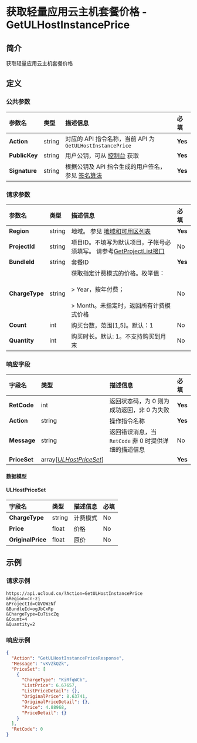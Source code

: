 # 获取轻量应用云主机套餐价格 - GetULHostInstancePrice

## 简介

获取轻量应用云主机套餐价格 









## 定义

### 公共参数

| 参数名 | 类型 | 描述信息 | 必填 |
|:---|:---|:---|:---|
| **Action**     | string  | 对应的 API 指令名称，当前 API 为 `GetULHostInstancePrice`                        | **Yes** |
| **PublicKey**  | string  | 用户公钥，可从 [控制台](https://console.ucloud.cn/uapi/apikey) 获取                                             | **Yes** |
| **Signature**  | string  | 根据公钥及 API 指令生成的用户签名，参见 [签名算法](api/summary/signature.md)  | **Yes** |

### 请求参数

| 参数名 | 类型 | 描述信息 | 必填 |
|:---|:---|:---|:---|
| **Region** | string | 地域。 参见 [地域和可用区列表](https://docs.ucloud.cn/api/summary/regionlist) |**Yes**|
| **ProjectId** | string | 项目ID。不填写为默认项目，子帐号必须填写。 请参考[GetProjectList接口](https://docs.ucloud.cn/api/summary/get_project_list) |No|
| **BundleId** | string | 套餐ID |**Yes**|
| **ChargeType** | string | 获取指定计费模式的价格。枚举值：<br /><br /> > Year，按年付费； <br /><br /> > Month。未指定时，返回所有计费模式价格 |No|
| **Count** | int | 购买台数，范围[1,5]。默认：1 |No|
| **Quantity** | int | 购买时长。默认: 1。不支持购买到月末 |No|

### 响应字段

| 字段名 | 类型 | 描述信息 | 必填 |
|:---|:---|:---|:---|
| **RetCode** | int | 返回状态码，为 0 则为成功返回，非 0 为失败 |**Yes**|
| **Action** | string | 操作指令名称 |**Yes**|
| **Message** | string | 返回错误消息，当 `RetCode` 非 0 时提供详细的描述信息 |No|
| **PriceSet** | array[[*ULHostPriceSet*](#ULHostPriceSet)] |  |**Yes**|

#### 数据模型


#### ULHostPriceSet

| 字段名 | 类型 | 描述信息 | 必填 |
|:---|:---|:---|:---|
| **ChargeType** | string | 计费模式 |No|
| **Price** | float | 价格 |No|
| **OriginalPrice** | float | 原价 |No|

## 示例

### 请求示例
    
```
https://api.ucloud.cn/?Action=GetULHostInstancePrice
&Region=cn-zj
&ProjectId=CGVOWzNf
&BundleId=ogJbCxRp
&ChargeType=EuTiscZq
&Count=4
&Quantity=2
```

### 响应示例
    
```json
{
  "Action": "GetULHostInstancePriceResponse",
  "Message": "vKVZkQZk",
  "PriceSet": [
    {
      "ChargeType": "KiRfqWCb",
      "ListPrice": 6.67657,
      "ListPriceDetail": {},
      "OriginalPrice": 8.63741,
      "OriginalPriceDetail": {},
      "Price": 4.88968,
      "PriceDetail": {}
    }
  ],
  "RetCode": 0
}
```





